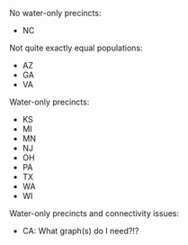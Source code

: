 No water-only precincts:

- NC

Not quite exactly equal populations:

- AZ
- GA
- VA

Water-only precincts:

- KS
- MI
- MN
- NJ
- OH
- PA
- TX
- WA
- WI

Water-only precincts and connectivity issues:

- CA: What graph(s) do I need?!?